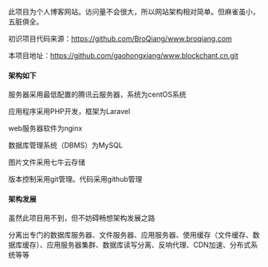 此项目为个人博客网站。访问量不会很大，所以网站架构相对简单。但麻雀虽小，五脏俱全。

初识项目代码来源：https://github.com/BroQiang/www.broqiang.com

本项目地址：https://github.com/gaohongxiang/www.blockchant.cn.git

#### 架构如下

服务器采用最低配置的腾讯云服务器，系统为centOS系统

应用程序采用PHP开发，框架为Laravel

web服务器软件为nginx

数据库管理系统（DBMS）为MySQL

图片文件采用七牛云存储

版本控制采用git管理。代码采用github管理

#### 架构发展

虽然此项目用不到，但不妨碍畅想架构发展之路

分离出专门的数据库服务器、文件服务器、应用服务器、使用缓存（文件缓存、数据库缓存）、应用服务器集群、数据库读写分离、反响代理、CDN加速、分布式系统等等